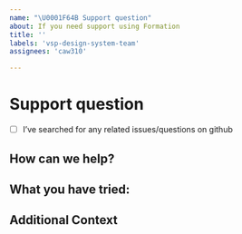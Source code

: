 ```yaml
---
name: "\U0001F64B Support question"
about: If you need support using Formation
title: ''
labels: 'vsp-design-system-team'
assignees: 'caw310'

---
```


# Support question

- [ ] I’ve searched for any related issues/questions on github

## How can we help?

<!--
        Describe what you are stuck on, what you have tried and how you would like us to help.
-->

## What you have tried:

<!--
       Describe in detail what you have tried and what you have found from any research you
       may have done
 -->


## Additional Context
<!--
        Add any other context or screenshots about the feature request here
-->

<!--
       Thanks for reaching out!  We are happy to help and will get back to you as soon as possible 😸
-->
